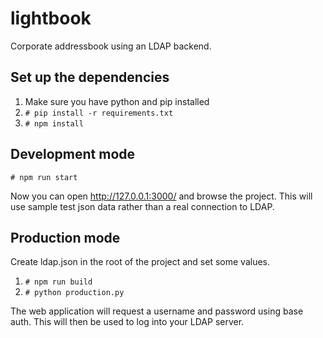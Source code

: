 # lightbook
Corporate addressbook using an LDAP backend.

## Set up the dependencies

1. Make sure you have python and pip installed
1. `# pip install -r requirements.txt`
1. `# npm install`


## Development mode

`# npm run start`

Now you can open http://127.0.0.1:3000/ and browse the project.
This will use sample test json data rather than a real connection to LDAP.


## Production mode

Create ldap.json in the root of the project and set some values.

1. `# npm run build`
1. `# python production.py`

The web application will request a username and password using base auth. This will then be used to log into your LDAP server.